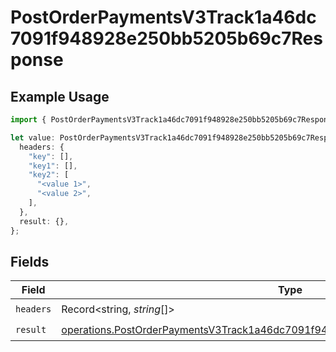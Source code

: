 # PostOrderPaymentsV3Track1a46dc7091f948928e250bb5205b69c7Response

## Example Usage

```typescript
import { PostOrderPaymentsV3Track1a46dc7091f948928e250bb5205b69c7Response } from "@dhaba/safepay-ts/models/operations";

let value: PostOrderPaymentsV3Track1a46dc7091f948928e250bb5205b69c7Response = {
  headers: {
    "key": [],
    "key1": [],
    "key2": [
      "<value 1>",
      "<value 2>",
    ],
  },
  result: {},
};
```

## Fields

| Field                                                                                                                                                                              | Type                                                                                                                                                                               | Required                                                                                                                                                                           | Description                                                                                                                                                                        |
| ---------------------------------------------------------------------------------------------------------------------------------------------------------------------------------- | ---------------------------------------------------------------------------------------------------------------------------------------------------------------------------------- | ---------------------------------------------------------------------------------------------------------------------------------------------------------------------------------- | ---------------------------------------------------------------------------------------------------------------------------------------------------------------------------------- |
| `headers`                                                                                                                                                                          | Record<string, *string*[]>                                                                                                                                                         | :heavy_check_mark:                                                                                                                                                                 | N/A                                                                                                                                                                                |
| `result`                                                                                                                                                                           | [operations.PostOrderPaymentsV3Track1a46dc7091f948928e250bb5205b69c7ResponseBody](../../models/operations/postorderpaymentsv3track1a46dc7091f948928e250bb5205b69c7responsebody.md) | :heavy_check_mark:                                                                                                                                                                 | N/A                                                                                                                                                                                |